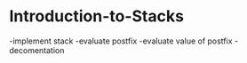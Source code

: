 # Introduction-to-Stacks
-implement stack 
-evaluate postfix 
-evaluate value of postfix
-decomentation 
